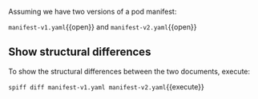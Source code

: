 Assuming we have two versions of a pod manifest:

`manifest-v1.yaml`{{open}} and `manifest-v2.yaml`{{open}}

## Show structural differences

To show the structural differences between the two documents, execute:

`spiff diff manifest-v1.yaml manifest-v2.yaml`{{execute}}
